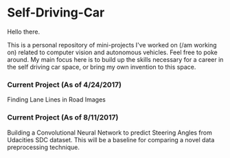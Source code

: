
# Self-Driving-Car

Hello there. 

This is a personal repository of mini-projects I've worked on (/am working on) related to computer vision and autonomous vehicles. Feel free to poke around. My main focus here is to build up the skills necessary for a career in the self driving car space, or bring my own invention to this space.

### Current Project (As of 4/24/2017)
Finding Lane Lines in Road Images

### Current Project (As of 8/11/2017)
Building a Convolutional Neural Network to predict Steering Angles from Udacities SDC dataset. This will be a baseline for comparing a novel data preprocessing technique.
